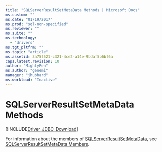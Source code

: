 ```yaml
---
title: "SQLServerResultSetMetaData Methods | Microsoft Docs"
ms.custom: ""
ms.date: "01/19/2017"
ms.prod: "sql-non-specified"
ms.reviewer: ""
ms.suite: ""
ms.technology: 
  - "drivers"
ms.tgt_pltfrm: ""
ms.topic: "article"
ms.assetid: 3a75f521-c321-4ce2-a14e-9bdaf5b6bf6a
caps.latest.revision: 10
author: "MightyPen"
ms.author: "genemi"
manager: "jhubbard"
ms.workload: "Inactive"
---
```

# SQLServerResultSetMetaData Methods
[!INCLUDE[Driver_JDBC_Download](../../../includes/driver_jdbc_download.md)]

  For information about the members of [SQLServerResultSetMetaData](../../../connect/jdbc/reference/sqlserverresultsetmetadata-class.md), see [SQLServerResultSetMetaData Members](../../../connect/jdbc/reference/sqlserverresultsetmetadata-members.md).  
  
  
